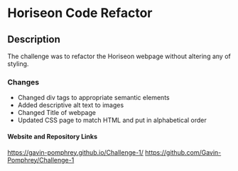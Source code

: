 # Horiseon Code Refactor

## Description
The challenge was to refactor the Horiseon webpage without altering any of styling.

### Changes
- Changed div tags to appropriate semantic elements
- Added descriptive alt text to images
- Changed Title of webpage
- Updated CSS page to match HTML and put in alphabetical order

#### Website and Repository Links
https://gavin-pomphrey.github.io/Challenge-1/
https://github.com/Gavin-Pomphrey/Challenge-1

